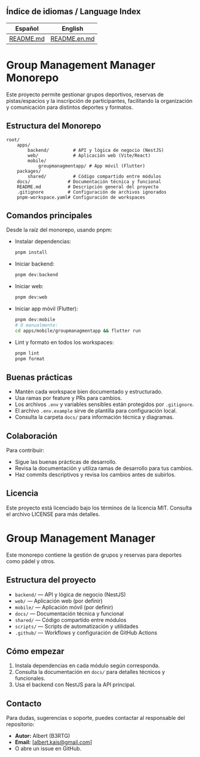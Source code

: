 
## Índice de idiomas / Language Index

| Español | English |
|---------|---------|
| [README.md](./README.md) | [README.en.md](./README.en.md) |

# Group Management Manager Monorepo

Este proyecto permite gestionar grupos deportivos, reservas de pistas/espacios y la inscripción de participantes, facilitando la organización y comunicación para distintos deportes y formatos.

## Estructura del Monorepo

```
root/
	apps/
		backend/         # API y lógica de negocio (NestJS)
		web/             # Aplicación web (Vite/React)
		mobile/
			groupmanagmentapp/ # App móvil (Flutter)
	packages/
		shared/          # Código compartido entre módulos
	docs/              # Documentación técnica y funcional
	README.md          # Descripción general del proyecto
	.gitignore         # Configuración de archivos ignorados
	pnpm-workspace.yaml# Configuración de workspaces
```

## Comandos principales

Desde la raíz del monorepo, usando pnpm:

- Instalar dependencias:
	```bash
	pnpm install
	```
- Iniciar backend:
	```bash
	pnpm dev:backend
	```
- Iniciar web:
	```bash
	pnpm dev:web
	```
- Iniciar app móvil (Flutter):
	```bash
	pnpm dev:mobile
	# O manualmente:
	cd apps/mobile/groupmanagmentapp && flutter run
	```
- Lint y formato en todos los workspaces:
	```bash
	pnpm lint
	pnpm format
	```

## Buenas prácticas

- Mantén cada workspace bien documentado y estructurado.
- Usa ramas por feature y PRs para cambios.
- Los archivos `.env` y variables sensibles están protegidos por `.gitignore`.
- El archivo `.env.example` sirve de plantilla para configuración local.
- Consulta la carpeta `docs/` para información técnica y diagramas.


## Colaboración

Para contribuir:
- Sigue las buenas prácticas de desarrollo.
- Revisa la documentación y utiliza ramas de desarrollo para tus cambios.
- Haz commits descriptivos y revisa los cambios antes de subirlos.

## Licencia
Este proyecto está licenciado bajo los términos de la licencia MIT. Consulta el archivo LICENSE para más detalles.

# Group Management Manager

Este monorepo contiene la gestión de grupos y reservas para deportes como pádel y otros.

## Estructura del proyecto

- `backend/` — API y lógica de negocio (NestJS)
- `web/` — Aplicación web (por definir)
- `mobile/` — Aplicación móvil (por definir)
- `docs/` — Documentación técnica y funcional
- `shared/` — Código compartido entre módulos
- `scripts/` — Scripts de automatización y utilidades
- `.github/` — Workflows y configuración de GitHub Actions

## Cómo empezar

1. Instala dependencias en cada módulo según corresponda.
2. Consulta la documentación en `docs/` para detalles técnicos y funcionales.
3. Usa el backend con NestJS para la API principal.

## Contacto

Para dudas, sugerencias o soporte, puedes contactar al responsable del repositorio:

- **Autor:** Albert (B3RTG)
- **Email:** [albert.kais@gmail.com]
- O abre un issue en GitHub.
